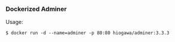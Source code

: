 ### Dockerized Adminer

Usage:

```
$ docker run -d --name=adminer -p 80:80 hiogawa/adminer:3.3.3
```
